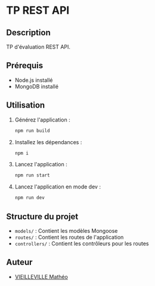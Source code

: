 # TP REST API

## Description
TP d'évaluation REST API.

## Prérequis
- Node.js installé
- MongoDB installé

## Utilisation
1. Générez l'application :
    ```bash
    npm run build
    ```
2. Installez les dépendances :
    ```bash
    npm i
    ```
3. Lancez l'application :
    ```bash
    npm run start
    ```
4. Lancez l'application en mode dev :
    ```bash
    npm run dev
    ```

## Structure du projet
- `models/` : Contient les modèles Mongoose
- `routes/` : Contient les routes de l'application
- `controllers/` : Contient les contrôleurs pour les routes

## Auteur
- [VIEILLEVILLE Mathéo](https://github.com/SeaFly18)